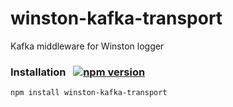 # winston-kafka-transport
Kafka middleware for Winston logger
### Installation &nbsp;  [![npm version](https://badge.fury.io/js/winston-kafka-transport.svg)](http://badge.fury.io/js/winston-kafka-transport)
```sh
npm install winston-kafka-transport
```